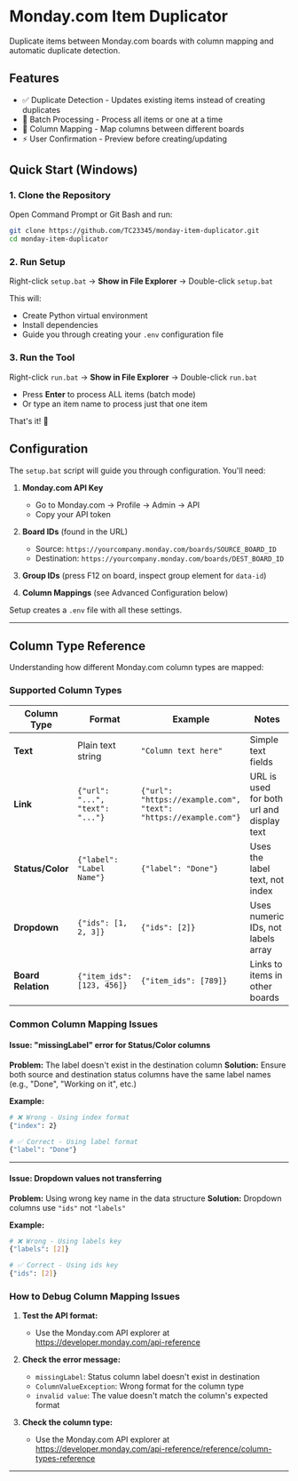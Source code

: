 # Monday.com Item Duplicator

Duplicate items between Monday.com boards with column mapping and automatic duplicate detection.

## Features

- ✅ Duplicate Detection - Updates existing items instead of creating duplicates
- 🔄 Batch Processing - Process all items or one at a time
- 🎯 Column Mapping - Map columns between different boards
- ⚡ User Confirmation - Preview before creating/updating

## Quick Start (Windows)

### 1. Clone the Repository

Open Command Prompt or Git Bash and run:

```bash
git clone https://github.com/TC23345/monday-item-duplicator.git
cd monday-item-duplicator
```

### 2. Run Setup

Right-click `setup.bat` → **Show in File Explorer** → Double-click `setup.bat`

This will:
- Create Python virtual environment
- Install dependencies
- Guide you through creating your `.env` configuration file

### 3. Run the Tool

Right-click `run.bat` → **Show in File Explorer** → Double-click `run.bat`

- Press **Enter** to process ALL items (batch mode)
- Or type an item name to process just that one item

That's it! 🎉

## Configuration

The `setup.bat` script will guide you through configuration. You'll need:

1. **Monday.com API Key**
   - Go to Monday.com → Profile → Admin → API
   - Copy your API token

2. **Board IDs** (found in the URL)
   - Source: `https://yourcompany.monday.com/boards/SOURCE_BOARD_ID`
   - Destination: `https://yourcompany.monday.com/boards/DEST_BOARD_ID`

3. **Group IDs** (press F12 on board, inspect group element for `data-id`)

4. **Column Mappings** (see Advanced Configuration below)

Setup creates a `.env` file with all these settings.

---

## Column Type Reference

Understanding how different Monday.com column types are mapped:

### Supported Column Types

| Column Type | Format | Example | Notes |
|------------|--------|---------|-------|
| **Text** | Plain text string | `"Column text here"` | Simple text fields |
| **Link** | `{"url": "...", "text": "..."}` | `{"url": "https://example.com", "text": "https://example.com"}` | URL is used for both url and display text |
| **Status/Color** | `{"label": "Label Name"}` | `{"label": "Done"}` | Uses the label text, not index |
| **Dropdown** | `{"ids": [1, 2, 3]}` | `{"ids": [2]}` | Uses numeric IDs, not labels array |
| **Board Relation** | `{"item_ids": [123, 456]}` | `{"item_ids": [789]}` | Links to items in other boards |

### Common Column Mapping Issues

#### Issue: "missingLabel" error for Status/Color columns
**Problem:** The label doesn't exist in the destination column
**Solution:** Ensure both source and destination status columns have the same label names (e.g., "Done", "Working on it", etc.)

**Example:**
```bash
# ❌ Wrong - Using index format
{"index": 2}

# ✅ Correct - Using label format
{"label": "Done"}
```

---

#### Issue: Dropdown values not transferring

**Problem:** Using wrong key name in the data structure
**Solution:** Dropdown columns use `"ids"` not `"labels"`

**Example:**
```bash
# ❌ Wrong - Using labels key
{"labels": [2]}

# ✅ Correct - Using ids key
{"ids": [2]}
```

### How to Debug Column Mapping Issues
1. **Test the API format:**
   - Use the Monday.com API explorer at https://developer.monday.com/api-reference

2. **Check the error message:**
   - `missingLabel`: Status column label doesn't exist in destination
   - `ColumnValueException`: Wrong format for the column type
   - `invalid value`: The value doesn't match the column's expected format

3. **Check the column type:**
   - Use the Monday.com API explorer at https://developer.monday.com/api-reference/reference/column-types-reference


---

